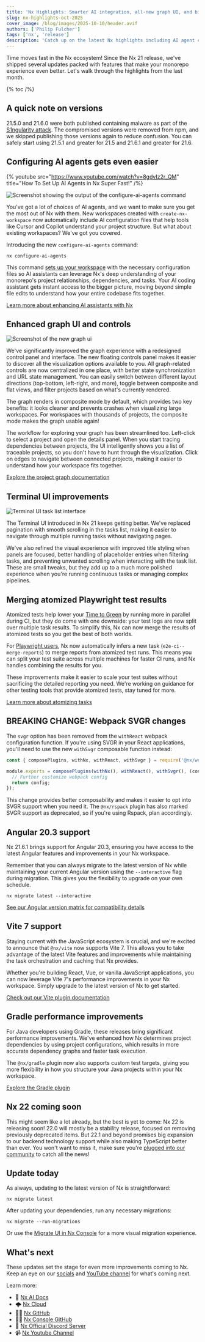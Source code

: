 ```yaml
---
title: 'Nx Highlights: Smarter AI integration, all-new graph UI, and big new versions of your favorite tools'
slug: nx-highlights-oct-2025
cover_image: /blog/images/2025-10-10/header.avif
authors: ['Philip Fulcher']
tags: ['nx', 'release']
description: 'Catch up on the latest Nx highlights including AI agent configuration, improved Terminal UI, Vite 7 support, and enhanced testing workflows'
---
```


Time moves fast in the Nx ecosystem! Since the Nx 21 release, we've shipped several updates packed with features that make your monorepo experience even better. Let's walk through the highlights from the last month.

{% toc /%}

## A quick note on versions

21.5.0 and 21.6.0 were both published containing malware as part of the [S1ngularity attack](/blog/s1ngularity-postmortem). The compromised versions were removed from npm, and we skipped publishing those versions again to reduce confusion. You can safely start using 21.5.1 and greater for 21.5 and 21.6.1 and greater for 21.6.

## Configuring AI agents gets even easier

{% youtube src="https://www.youtube.com/watch?v=8gdvIz2r_QM" title="How To Set Up AI Agents in Nx Super Fast!" /%}

![Screenshot showing the output of the `configure-ai-agents` command](/blog/images/2025-10-10/configure-ai-agents.avif)

You've got a lot of choices of AI agents, and we want to make sure you get the most out of Nx with them. New workspaces created with `create-nx-workspace` now automatically include AI configuration files that help tools like Cursor and Copilot understand your project structure. But what about existing workspaces? We've got you covered.

Introducing the new `configure-ai-agents` command:

```shell
nx configure-ai-agents
```

This command [sets up your workspace](/docs/getting-started/ai-setup#automatic-ai-setup) with the necessary configuration files so AI assistants can leverage Nx's deep understanding of your monorepo's project relationships, dependencies, and tasks. Your AI coding assistant gets instant access to the bigger picture, moving beyond simple file edits to understand how your entire codebase fits together.

[Learn more about enhancing AI assistants with Nx](/docs/features/enhance-ai)

## Enhanced graph UI and controls

![Screenshot of the new graph ui](/blog/images/2025-10-10/new-graph.avif)

We've significantly improved the graph experience with a redesigned control panel and interface. The new floating controls panel makes it easier to discover all the visualization options available to you. All graph-related controls are now centralized in one place, with better state synchronization and URL state management. You can easily switch between different layout directions (top-bottom, left-right, and more), toggle between composite and flat views, and filter projects based on what's currently rendered.

The graph renders in composite mode by default, which provides two key benefits: it looks cleaner and prevents crashes when visualizing large workspaces. For workspaces with thousands of projects, the composite mode makes the graph usable again!

The workflow for exploring your graph has been streamlined too. Left-click to select a project and open the details panel. When you start tracing dependencies between projects, the UI intelligently shows you a list of traceable projects, so you don't have to hunt through the visualization. Click on edges to navigate between connected projects, making it easier to understand how your workspace fits together.

[Explore the project graph documentation](/docs/features/explore-graph)

## Terminal UI improvements

![Terminal UI task list interface](/blog/images/2025-10-10/tui.avif)

The Terminal UI introduced in Nx 21 keeps getting better. We've replaced pagination with smooth scrolling in the tasks list, making it easier to navigate through multiple running tasks without navigating pages.

We've also refined the visual experience with improved title styling when panels are focused, better handling of placeholder entries when filtering tasks, and preventing unwanted scrolling when interacting with the task list. These are small tweaks, but they add up to a much more polished experience when you're running continuous tasks or managing complex pipelines.

## Merging atomized Playwright test results

Atomized tests help lower your [Time to Green](/docs/guides/nx-cloud/optimize-your-ttg) by running more in parallel during CI, but they do come with one downside: your test logs are now split over multiple task results. To simplify this, Nx can now merge the results of atomized tests so you get the best of both worlds.

For [Playwright users](/docs/technologies/test-tools/playwright/guides/merge-atomized-outputs), Nx now automatically infers a new task (`e2e-ci--merge-reports`) to merge reports from atomized test runs. This means you can split your test suite across multiple machines for faster CI runs, and Nx handles combining the results for you.

These improvements make it easier to scale your test suites without sacrificing the detailed reporting you need. We're working on guidance for other testing tools that provide atomized tests, stay tuned for more.

[Learn more about atomizing tasks](/docs/features/ci-features/split-e2e-tasks)

## **BREAKING CHANGE:** Webpack SVGR changes

The `svgr` option has been removed from the `withReact` webpack configuration function. If you're using SVGR in your React applications, you'll need to use the new `withSvgr` composable function instead:

```javascript
const { composePlugins, withNx, withReact, withSvgr } = require('@nx/webpack');

module.exports = composePlugins(withNx(), withReact(), withSvgr(), (config) => {
  // Further customize webpack config
  return config;
});
```

This change provides better composability and makes it easier to opt into SVGR support when you need it. The `@nx/rspack` plugin has also marked SVGR support as deprecated, so if you're using Rspack, plan accordingly.

## Angular 20.3 support

Nx 21.6.1 brings support for Angular 20.3, ensuring you have access to the latest Angular features and improvements in your Nx workspace.

Remember that you can always migrate to the latest version of Nx while maintaining your current Angular version using the `--interactive` flag during migration. This gives you the flexibility to upgrade on your own schedule.

```shell
nx migrate latest --interactive
```

[See our Angular version matrix for compatibility details](/docs/technologies/angular/guides/angular-nx-version-matrix)

## Vite 7 support

Staying current with the JavaScript ecosystem is crucial, and we're excited to announce that `@nx/vite` now supports Vite 7. This allows you to take advantage of the latest Vite features and improvements while maintaining the task orchestration and caching that Nx provides.

Whether you're building React, Vue, or vanilla JavaScript applications, you can now leverage Vite 7's performance improvements in your Nx workspace. Simply upgrade to the latest version of Nx to get started.

[Check out our Vite plugin documentation](/docs/technologies/build-tools/vite/introduction)

## Gradle performance improvements

For Java developers using Gradle, these releases bring significant performance improvements. We've enhanced how Nx determines project dependencies by using project configurations, which results in more accurate dependency graphs and faster task execution.

The `@nx/gradle` plugin now also supports custom test targets, giving you more flexibility in how you structure your Java projects within your Nx workspace.

[Explore the Gradle plugin](/docs/technologies/java/introduction)

## Nx 22 coming soon

This might seem like a lot already, but the best is yet to come: Nx 22 is releasing soon! 22.0 will mostly be a stability release, focused on removing previously deprecated items. But 22.1 and beyond promises big expansion to our backend technology support while also making TypeScript better than ever. You won't want to miss it, make sure you're [plugged into our community](/community) to catch all the news!

## Update today

As always, updating to the latest version of Nx is straightforward:

```shell
nx migrate latest
```

After updating your dependencies, run any necessary migrations:

```shell
nx migrate --run-migrations
```

Or use the [Migrate UI in Nx Console](/docs/guides/nx-console/console-migrate-ui) for a more visual migration experience.

## What's next

These updates set the stage for even more improvements coming to Nx. Keep an eye on our [socials](/community) and [YouTube channel](https://www.youtube.com/@nxdevtools) for what's coming next.

Learn more:

- 🧠 [Nx AI Docs](/docs/features/enhance-ai)
- 🌩️ [Nx Cloud](/nx-cloud)
- 👩‍💻 [Nx GitHub](https://github.com/nrwl/nx)
- 👩‍💻 [Nx Console GitHub](https://github.com/nrwl/nx-console)
- 💬 [Nx Official Discord Server](https://go.nx.dev/community)
- 📹 [Nx Youtube Channel](https://www.youtube.com/@nxdevtools)
